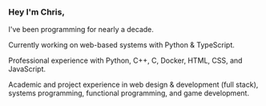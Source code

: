 ### Hey I'm Chris,

I've been programming for nearly a decade. 

Currently working on web-based systems with Python & TypeScript.

Professional experience with Python, C++, C, Docker, HTML, CSS, and JavaScript.

Academic and project experience in web design & development (full stack), systems programming, functional programming, and game development.

<!-- [Personal site](https://acdlee.net/) -->
